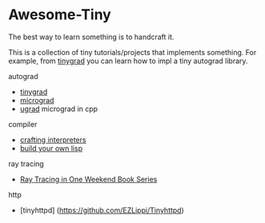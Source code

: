 # Awesome-Tiny

The best way to learn something is to handcraft it.

This is a collection of tiny tutorials/projects that implements something. For example, from [tinygrad](https://github.com/geohot/tinygrad) you can learn how to impl a tiny autograd library.

autograd
- [tinygrad](https://github.com/geohot/tinygrad)
- [micrograd](https://github.com/karpathy/micrograd)
- [ugrad](https://github.com/elinx/ugrad) micrograd in cpp

compiler
- [crafting interpreters](https://craftinginterpreters.com/contents.html)
- [build your own lisp](http://www.buildyourownlisp.com/contents)

ray tracing
- [Ray Tracing in One Weekend Book Series](https://github.com/RayTracing/raytracing.github.io)

http
- [tinyhttpd] (https://github.com/EZLippi/Tinyhttpd)
